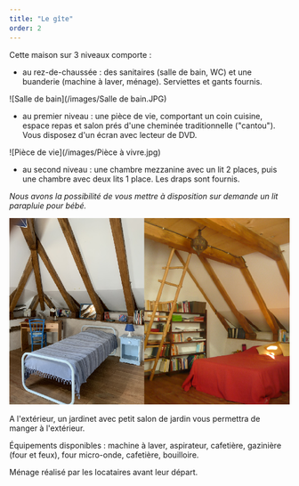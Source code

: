 ```yaml
---
title: "Le gîte"
order: 2
---
```

Cette maison sur 3 niveaux comporte : 
- au rez-de-chaussée : des sanitaires (salle de bain, WC) et une buanderie (machine à laver, ménage). Serviettes et gants fournis.

![Salle de bain](/images/Salle de bain.JPG)

- au premier niveau : une pièce de vie, comportant un coin cuisine, espace repas et salon prés d'une cheminée traditionnelle ("cantou"). Vous disposez d'un écran avec lecteur de DVD.

![Pièce de vie](/images/Pièce à vivre.jpg)

- au second niveau : une chambre mezzanine avec un lit 2 places, puis une chambre avec deux lits 1 place. Les draps sont fournis.

_Nous avons la possibilité de vous mettre à disposition sur demande un lit parapluie pour bébé._

![Les chambres](/images/chambres.png)

A l'extérieur, un jardinet avec petit salon de jardin vous permettra de manger à l'extérieur.

Équipements disponibles : machine à laver, aspirateur, cafetière, gazinière (four et feux), four micro-onde, cafetière, bouilloire.

Ménage réalisé par les locataires avant leur départ. 
